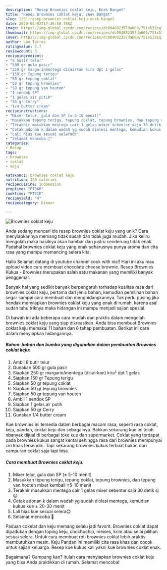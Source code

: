 ```yaml
---
description: "Resep Brownies coklat keju, Enak Banget"
title: "Resep Brownies coklat keju, Enak Banget"
slug: 1291-resep-brownies-coklat-keju-enak-banget
date: 2020-06-02T17:36:58.786Z
image: https://img-global.cpcdn.com/recipes/dc804082357da600/751x532cq70/brownies-coklat-keju-foto-resep-utama.jpg
thumbnail: https://img-global.cpcdn.com/recipes/dc804082357da600/751x532cq70/brownies-coklat-keju-foto-resep-utama.jpg
cover: https://img-global.cpcdn.com/recipes/dc804082357da600/751x532cq70/brownies-coklat-keju-foto-resep-utama.jpg
author: Lou Torres
ratingvalue: 3.7
reviewcount: 3
recipeingredient:
- "8 butir telur"
- "500 gr gula pasir"
- "250 gr margarinmentega dicairkan kira dpt 1 gelas"
- "150 gr Tepung terigu"
- "50 gr tepung coklat"
- "50 gr tepung brownies"
- "50 gr tepung van houten"
- "1 sendok SP"
- "1 gelas air putih"
- "50 gr Cerry"
- "1/4 butter cream"
recipeinstructions:
- "Mixer telur, gula dan SP (± 5-10 menit)"
- "Masukkan tepung terigu, tepung coklat, tepung brownies, dan tepung van houten mixer kembali ±5-10 menit"
- "Terakhir masukkan mentega cair 1 gelas mixer sebentar saja 30 detik sj 😊"
- "Cetak adonan k dalam wadah yg sudah diolesi mentega, kemudian kukus kue ± 20-30 menit"
- "Lali hias kue sesuai selera😊"
- "Selamat mencoba 🥰"
categories:
- Resep
tags:
- brownies
- coklat
- keju

katakunci: brownies coklat keju 
nutrition: 140 calories
recipecuisine: Indonesian
preptime: "PT36M"
cooktime: "PT31M"
recipeyield: "4"
recipecategory: Dinner

---
```



![Brownies coklat keju](https://img-global.cpcdn.com/recipes/dc804082357da600/751x532cq70/brownies-coklat-keju-foto-resep-utama.jpg)

Anda sedang mencari ide resep brownies coklat keju yang unik? Cara menyiapkannya memang tidak susah dan tidak juga mudah. Jika keliru mengolah maka hasilnya akan hambar dan justru cenderung tidak enak. Padahal brownies coklat keju yang enak seharusnya punya aroma dan cita rasa yang mampu memancing selera kita.

Hallo Selamat datang di youtube channel cook with nia!! Hari ini aku mau upload video cara membuat chocolate cheese brownie. Resep Brownies Kukus - Brownies merupakan salah satu makanan yang memiliki banyak penggemar.

Banyak hal yang sedikit banyak berpengaruh terhadap kualitas rasa dari brownies coklat keju, pertama dari jenis bahan, kemudian pemilihan bahan segar sampai cara membuat dan menghidangkannya. Tak perlu pusing jika hendak menyiapkan brownies coklat keju yang enak di rumah, karena asal sudah tahu triknya maka hidangan ini mampu menjadi sajian spesial.


Di bawah ini ada beberapa cara mudah dan praktis dalam mengolah brownies coklat keju yang siap dikreasikan. Anda bisa membuat Brownies coklat keju memakai 11 bahan dan 6 tahap pembuatan. Berikut ini cara dalam menyiapkan hidangannya.

<!--inarticleads1-->

##### Bahan-bahan dan bumbu yang digunakan dalam pembuatan Brownies coklat keju:

1. Ambil 8 butir telur
1. Gunakan 500 gr gula pasir
1. Siapkan 250 gr margarin/mentega (dicairkan) kira² dpt 1 gelas
1. Siapkan 150 gr Tepung terigu
1. Siapkan 50 gr tepung coklat
1. Siapkan 50 gr tepung brownies
1. Siapkan 50 gr tepung van houten
1. Ambil 1 sendok SP
1. Siapkan 1 gelas air putih
1. Siapkan 50 gr Cerry
1. Gunakan 1/4 butter cream


Kue brownies ini tersedia dalam berbagai macam rasa, seperti rasa coklat, keju, pandan, coklat keju dan sebagainya. Bahkan sekarang kue ini telah nbanyak dijual di berbagai toke kue dan supermarket. Coklat yang terdapat pada brownies kukus sangat kental sehingga rasa dari brownies mempunyai ciri khas tersendiri. Tapi sekarang brownies kukus terbuat bukan dari campuran coklat saja tapi bisa. 

<!--inarticleads2-->

##### Cara membuat Brownies coklat keju:

1. Mixer telur, gula dan SP (± 5-10 menit)
1. Masukkan tepung terigu, tepung coklat, tepung brownies, dan tepung van houten mixer kembali ±5-10 menit
1. Terakhir masukkan mentega cair 1 gelas mixer sebentar saja 30 detik sj 😊
1. Cetak adonan k dalam wadah yg sudah diolesi mentega, kemudian kukus kue ± 20-30 menit
1. Lali hias kue sesuai selera😊
1. Selamat mencoba 🥰


Paduan cokelat dan keju memang selalu jadi favorit. Brownies coklat dapat dipadukan dengan toping keju, chochochip, meises, krim atau selai pilihan sesuai selera. Untuk cara membuat roti brownies coklat lebih praktis membutuhkan mesin. Keju Pandan ini memiliki cita rasa khas dan cocok untuk sajian keluarga. Resep kue kukus kali yakni kue brownies coklat enak. 

Bagaimana? Gampang kan? Itulah cara menyiapkan brownies coklat keju yang bisa Anda praktikkan di rumah. Selamat mencoba!
